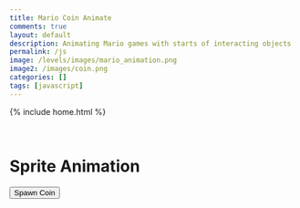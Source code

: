 ```yaml
---
title: Mario Coin Animate
comments: true
layout: default
description: Animating Mario games with starts of interacting objects
permalink: /js
image: /levels/images/mario_animation.png
image2: /images/coin.png
categories: []
tags: [javascript]
---
```


{% include home.html %}

<br>

<head>
  <title>Sprite Animation</title>
  <style>
    .coin {
      width: 200px; /* how wide one frame of the sprite is */
      height: 250px; /* how tall sprite is */
      position: absolute;
      background: url(/images/coin.png) 0 0;
    }
  </style>
</head>
<body>
  <h1>Sprite Animation</h1>

  <button id="spawnButton">Spawn Coin</button>
  <audio src="/sounds/coin.mp3" id="my-audio"></audio>

  <script>
    document.getElementById('spawnButton').addEventListener('click', function() {
      var coin = document.createElement('div');
      import sound1 from '../sounds/coin.mp3'
      const sound = new Audio(sound1)
      coin.classList.add('coin');

      // Generate random position on the page
      var posX = Math.random() * (window.innerWidth - 50); // gen y pos
      var posY = Math.random() * (window.innerHeight - 50); // gen x pos

      coin.style.left = posX + 'px';
      coin.style.top = posY + 'px';

      document.body.appendChild(coin);
      sound.play();

      var frameIndex = 0;
      var frameWidth = 200; // increment between the frames using this
      var numFrames = 12;
      var interval = 100; // Time between each frame (in milliseconds)
      

      var animationInterval = setInterval(function() {
        coin.style.backgroundPositionX = -frameIndex * frameWidth + 'px'; // moves the sprite sheet to the right by incrementing the image by how long each frame is in pixels
        frameIndex++; // increment

        if (frameIndex >= numFrames) {
          clearInterval(animationInterval);
          document.body.removeChild(coin);
        }
      }, interval);
    });
  </script>
</body>
<!-- 
<head>
  <title>User Input Form</title>
</head>
<body>
  <h1>User Input Form</h1>

  <form id="userForm">

    <label for="name">Name:</label>
    <input type="text" id="name" name="name" required><br>

    <label for="hours">Hours:</label>
    <input type="number" id="hours" name="hours" required><br>

    <label for="work">Work:</label>
    <input type="text" id="work" name="work" required><br>

    <input type="submit" value="Submit">
  </form>

  <h2>Submitted Data</h2>

  <table id="dataTable" border="1">
    <tr>
      <th>Name</th>
      <th>Hours</th>
      <th>Work</th>
    </tr>
  </table>

  <script>
    var submittedData = []; // store data locally (NOT DATABASE)

    // adds data to table
    function addDataToTable(data) {
      var table = document.getElementById('dataTable');
      var row = table.insertRow();

      var nameCell = row.insertCell();
      nameCell.innerHTML = data.name;

      var hoursCell = row.insertCell();
      hoursCell.innerHTML = data.hours;

      var workCell = row.insertCell();
      workCell.innerHTML = data.work;
    }

    // updates
    function updateTable() {
      var table = document.getElementById('dataTable');
      table.innerHTML = `
        <tr>
          <th>Name</th>
          <th>Date of Birth</th>
          <th>Work</th>
        </tr>
      `;

      submittedData.forEach(function(data) {
        addDataToTable(data);
      });
    }

    // on click, submits the form and creates a new row
    document.getElementById('userForm').addEventListener('submit', function(event) {
      event.preventDefault(); // Prevent form from submitting

      // getter
      var name = document.getElementById('name').value;
      var hours = document.getElementById('hours').value;
      var work = document.getElementById('work').value;

      // setter
      var formData = {
        name: name,
        hours: hours,
        work: work
      };

      // pushes data to table
      submittedData.push(formData);

      // adds to the table
      addDataToTable(formData);

      // makes form submittable again
      document.getElementById('userForm').reset();
    });

    // Initially populate the table with existing data (if any)
updateTable();
  </script>
</body> -->
